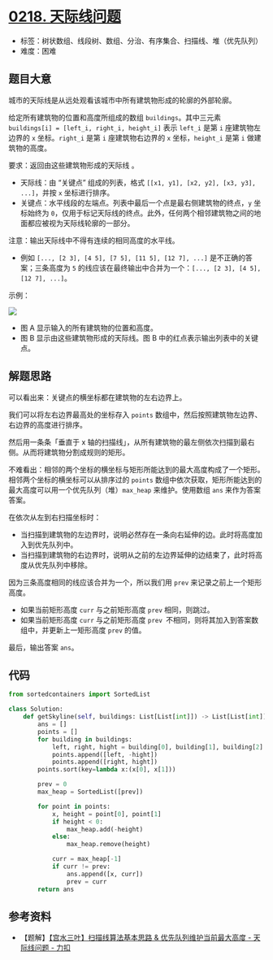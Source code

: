 # [0218. 天际线问题](https://leetcode.cn/problems/the-skyline-problem/)

- 标签：树状数组、线段树、数组、分治、有序集合、扫描线、堆（优先队列）
- 难度：困难

## 题目大意

城市的天际线是从远处观看该城市中所有建筑物形成的轮廓的外部轮廓。

给定所有建筑物的位置和高度所组成的数组 `buildings`。其中三元素 `buildings[i] = [left_i, right_i, height_i]` 表示 `left_i` 是第 `i` 座建筑物左边界的 `x` 坐标。`right_i` 是第 `i` 座建筑物右边界的 `x` 坐标，`height_i` 是第 `i` 做建筑物的高度。

要求：返回由这些建筑物形成的天际线 。

- 天际线：由 “关键点” 组成的列表，格式 `[[x1, y1], [x2, y2], [x3, y3], ...]`，并按 `x` 坐标进行排序。
- 关键点：水平线段的左端点。列表中最后一个点是最右侧建筑物的终点，`y` 坐标始终为 `0`，仅用于标记天际线的终点。此外，任何两个相邻建筑物之间的地面都应被视为天际线轮廓的一部分。

注意：输出天际线中不得有连续的相同高度的水平线。

- 例如 `[..., [2 3], [4 5], [7 5], [11 5], [12 7], ...]` 是不正确的答案；三条高度为 `5` 的线应该在最终输出中合并为一个：`[..., [2 3], [4 5], [12 7], ...]`。

示例：

![](https://assets.leetcode.com/uploads/2020/12/01/merged.jpg)

- 图 A 显示输入的所有建筑物的位置和高度。
- 图 B 显示由这些建筑物形成的天际线。图 B 中的红点表示输出列表中的关键点。

## 解题思路

可以看出来：关键点的横坐标都在建筑物的左右边界上。

我们可以将左右边界最高处的坐标存入 `points` 数组中，然后按照建筑物左边界、右边界的高度进行排序。

然后用一条条「垂直于 x 轴的扫描线」，从所有建筑物的最左侧依次扫描到最右侧。从而将建筑物分割成规则的矩形。

不难看出：相邻的两个坐标的横坐标与矩形所能达到的最大高度构成了一个矩形。相邻两个坐标的横坐标可以从排序过的 `points` 数组中依次获取，矩形所能达到的最大高度可以用一个优先队列（堆）`max_heap` 来维护。使用数组 `ans` 来作为答案答案。

在依次从左到右扫描坐标时：

- 当扫描到建筑物的左边界时，说明必然存在一条向右延伸的边。此时将高度加入到优先队列中。
- 当扫描到建筑物的右边界时，说明从之前的左边界延伸的边结束了，此时将高度从优先队列中移除。

因为三条高度相同的线应该合并为一个，所以我们用 `prev` 来记录之前上一个矩形高度。

- 如果当前矩形高度 `curr` 与之前矩形高度 `prev` 相同，则跳过。
- 如果当前矩形高度 `curr` 与之前矩形高度 `prev `不相同，则将其加入到答案数组中，并更新上一矩形高度 `prev` 的值。

最后，输出答案 `ans`。

## 代码

```Python
from sortedcontainers import SortedList

class Solution:
    def getSkyline(self, buildings: List[List[int]]) -> List[List[int]]:
        ans = []
        points = []
        for building in buildings:
            left, right, hight = building[0], building[1], building[2]
            points.append([left, -hight])
            points.append([right, hight])
        points.sort(key=lambda x:(x[0], x[1]))

        prev = 0
        max_heap = SortedList([prev])

        for point in points:
            x, height = point[0], point[1]
            if height < 0:
                max_heap.add(-height)
            else:
                max_heap.remove(height)

            curr = max_heap[-1]
            if curr != prev:
                ans.append([x, curr])
                prev = curr
        return ans
```

## 参考资料

- 【题解】[【宫水三叶】扫描线算法基本思路 & 优先队列维护当前最大高度 - 天际线问题 - 力扣](https://leetcode.cn/problems/the-skyline-problem/solution/gong-shui-san-xie-sao-miao-xian-suan-fa-0z6xc/)
